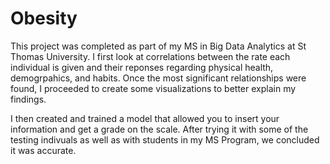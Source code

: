 # Obesity

This project was completed as part of my MS in Big Data Analytics at St Thomas University. I first look at correlations between the rate each individual is given and their reponses regarding physical health, demogrpahics, and habits. Once the most significant relationships were found, I proceeded to create some visualizations to better explain my findings. 

I then created and trained a model that allowed you to insert your information and get a grade on the scale. After trying it with some of the testing indivuals as well as with students in my MS Program, we concluded it was accurate.

